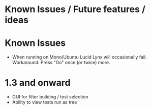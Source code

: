 # Known Issues / Future features / ideas
# Known Issues #
  * When running on Mono/Ubuntu Lucid Lynx will occasionally fail. Workaround: Press "Go" once (or twice) more.

# 1.3 and onward #
  * GUI for filter building / test selection
  * Ability to view tests run as tree
